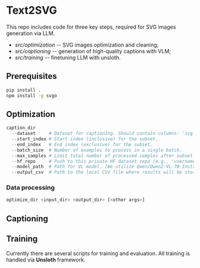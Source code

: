 # Text2SVG

This repo includes code for three key steps, required for SVG images generation via LLM.

- *src/optimization* -- SVG images optimization and cleaning;
- *src/captioning* -- generation of high-quality captions with VLM;
- *src/training* -- finetuning LLM with unsloth.

## Prerequisites
```bash
pip install .
npm install -g svgo
```

## Optimization

```python
caption_dir
  --dataset     # Dataset for captioning. Should contain columns: 'svg_name' and 'svg_contents'.
  --start_index # Start index (inclusive) for the subset.
  --end_index   # End index (exclusive) for the subset.
  --batch_size  # Number of examples to process in a single batch.
  --max_samples # Limit total number of processed samples after subset selection.
  --hf_repo     # Push to this private HF dataset repo (e.g., 'username/my_repo').
  --model_path  # Path for VL model. [We utilize Qwen/Qwen2-VL-7B-Instruct by default].
  --output_csv  # Path to the local CSV file where results will be stored.
```

### Data processing

```python
optimize_dir <input_dir> <output_dir> [<other args>]
```

## Captioning



## Training

Currently there are several scripts for training and evaluation. All training is handled via **Unsloth** framework.
```

